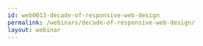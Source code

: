```yaml
---
id: web0013-decade-of-responsive-web-design
permalink: /webinars/decade-of-responsive-web-design/
layout: webinar
---
```

